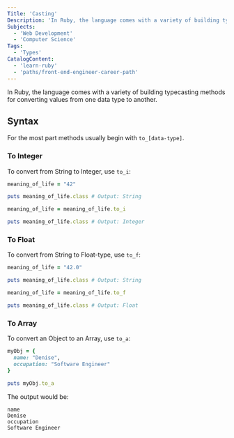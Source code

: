 ```yaml
---
Title: 'Casting'
Description: 'In Ruby, the language comes with a variety of building typecasting methods for converting values from one data type to another. For the most part methods usually begin with to[data-type]. To convert from String to Integer, use toi: rb meaningoflife = "42" puts meaningoflife.class # Output: String meaningoflife = meaningoflife.to_i'
Subjects:
  - 'Web Development'
  - 'Computer Science'
Tags:
  - 'Types'
CatalogContent:
  - 'learn-ruby'
  - 'paths/front-end-engineer-career-path'
---
```


In Ruby, the language comes with a variety of building typecasting methods for converting values from one data type to another.

## Syntax

For the most part methods usually begin with `to_[data-type]`.

### To Integer

To convert from String to Integer, use `to_i`:

```rb
meaning_of_life = "42"

puts meaning_of_life.class # Output: String

meaning_of_life = meaning_of_life.to_i

puts meaning_of_life.class # Output: Integer
```

### To Float

To convert from String to Float-type, use `to_f`:

```rb
meaning_of_life = "42.0"

puts meaning_of_life.class # Output: String

meaning_of_life = meaning_of_life.to_f

puts meaning_of_life.class # Output: Float
```

### To Array

To convert an Object to an Array, use `to_a`:

```rb
myObj = {
  name: "Denise",
  occupation: "Software Engineer"
}

puts myObj.to_a
```

The output would be:

```shell
name
Denise
occupation
Software Engineer
```
